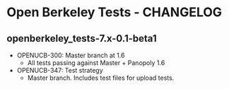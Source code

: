 Open Berkeley Tests - CHANGELOG
==============================

openberkeley_tests-7.x-0.1-beta1
------------------------------
* OPENUCB-300: Master branch at 1.6
  * All tests passing against Master + Panopoly 1.6
* OPENUCB-347: Test strategy
  * Master branch. Includes test files for upload tests.
